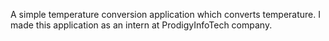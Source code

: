 A simple temperature conversion application which converts temperature. I made this application as an intern at ProdigyInfoTech company.
